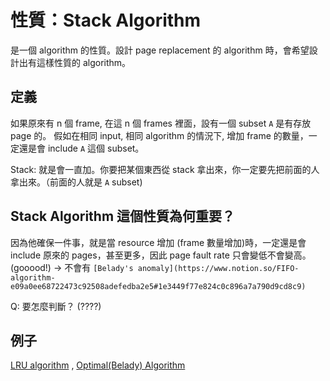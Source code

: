 # 性質：Stack Algorithm

是一個 algorithm 的性質。設計 page replacement 的 algorithm 時，會希望設計出有這樣性質的 algorithm。

## 定義

如果原來有 n 個 frame, 在這 n 個 frames 裡面，設有一個 subset  `A` 是有存放 page 的。 假如在相同 input, 相同 algorithm 的情況下,  增加 frame 的數量，一定還是會 include `A` 這個 subset。

Stack: 就是會一直加。你要把某個東西從 stack 拿出來，你一定要先把前面的人拿出來。（前面的人就是 `A` subset)

## Stack Algorithm 這個性質為何重要？

因為他確保一件事，就是當 resource 增加 (frame 數量增加)時，一定還是會 include 原來的 pages，甚至更多，因此 page fault rate 只會變低不會變高。(gooood!) → 不會有 `[Belady's anomaly](https://www.notion.so/FIFO-algorithm-e09a0ee68722473c92508adefedba2e5#1e3449f77e824c0c896a7a790d9cd8c9)` 

Q: 要怎麼判斷？ (????)

## 例子

[LRU algorithm](LRU%20algorithm%20bac5b2bd0069491893aa65c3d0639211.md) , [Optimal(Belady) Algorithm](Optimal(Belady)%20Algorithm%20201cbd6fbb694b1086a6d477962ac88e.md)